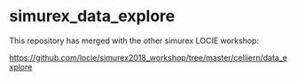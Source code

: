 # simurex_data_explore

This repository has merged with the other simurex LOCIE workshop:

https://github.com/locie/simurex2018_workshop/tree/master/celliern/data_explore
